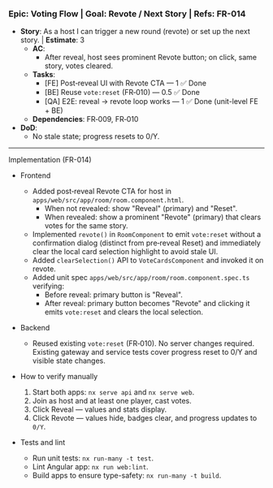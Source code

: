 ### Epic: Voting Flow | **Goal**: Revote / Next Story | **Refs**: FR-014
- **Story**: As a host I can trigger a new round (revote) or set up the next story. | **Estimate**: 3
  - **AC**:
    - After reveal, host sees prominent Revote button; on click, same story, votes cleared.
  - **Tasks**:
    - [FE] Post‑reveal UI with Revote CTA — 1 ✅ Done
    - [BE] Reuse `vote:reset` (FR‑010) — 0.5 ✅ Done
    - [QA] E2E: reveal → revote loop works — 1 ✅ Done (unit-level FE + BE)
  - **Dependencies**: FR‑009, FR‑010
- **DoD**:
    - No stale state; progress resets to 0/Y.

---

Implementation (FR-014)

- Frontend
  - Added post‑reveal Revote CTA for host in `apps/web/src/app/room/room.component.html`.
    - When not revealed: show "Reveal" (primary) and "Reset".
    - When revealed: show a prominent "Revote" (primary) that clears votes for the same story.
  - Implemented `revote()` in `RoomComponent` to emit `vote:reset` without a confirmation dialog (distinct from pre‑reveal Reset) and immediately clear the local card selection highlight to avoid stale UI.
  - Added `clearSelection()` API to `VoteCardsComponent` and invoked it on revote.
  - Added unit spec `apps/web/src/app/room/room.component.spec.ts` verifying:
    - Before reveal: primary button is "Reveal".
    - After reveal: primary button becomes "Revote" and clicking it emits `vote:reset` and clears the local selection.

- Backend
  - Reused existing `vote:reset` (FR‑010). No server changes required. Existing gateway and service tests cover progress reset to 0/Y and visible state changes.

- How to verify manually
  1) Start both apps: `nx serve api` and `nx serve web`.
  2) Join as host and at least one player, cast votes.
  3) Click Reveal — values and stats display.
  4) Click Revote — values hide, badges clear, and progress updates to `0/Y`.

- Tests and lint
  - Run unit tests: `nx run-many -t test`.
  - Lint Angular app: `nx run web:lint`.
  - Build apps to ensure type-safety: `nx run-many -t build`.
